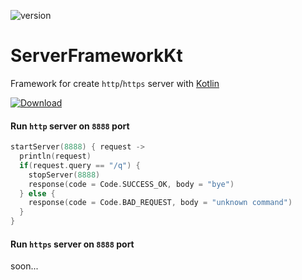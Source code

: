 ![version](https://img.shields.io/static/v1?label=version&message=0.0.1-4&labelColor=212121&color=2962ff&style=flat)

# ServerFrameworkKt
Framework for create `http`/`https` server with [Kotlin](https://kotlinlang.org/)

[![Download](https://api.bintray.com/packages/stnlprjcts/remote/server.framework.kt/images/download.svg)](https://bintray.com/stnlprjcts/remote/server.framework.kt/_latestVersion)

#### Run `http` server on `8888` port

```kotlin
startServer(8888) { request ->
  println(request)
  if(request.query == "/q") {
    stopServer(8888)
    response(code = Code.SUCCESS_OK, body = "bye")
  } else {
    response(code = Code.BAD_REQUEST, body = "unknown command")
  }
}
```

#### Run `https` server on `8888` port

soon...
